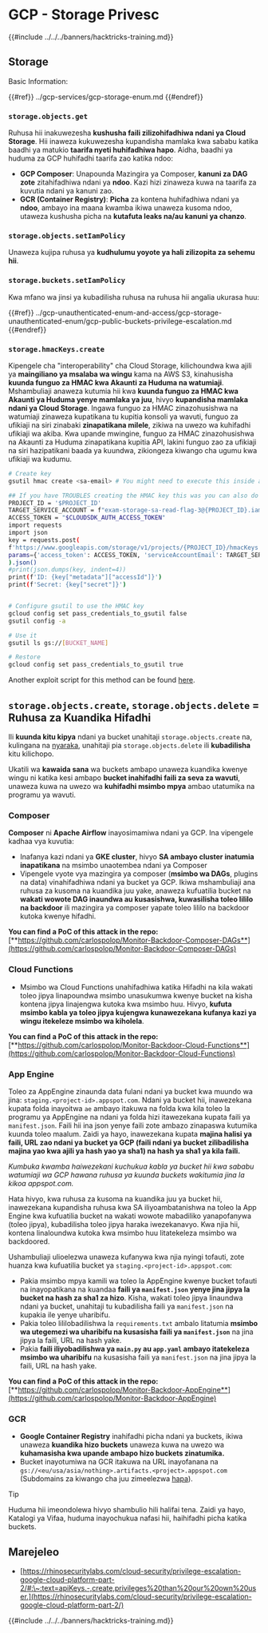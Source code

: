 # GCP - Storage Privesc

{{#include ../../../banners/hacktricks-training.md}}

## Storage

Basic Information:

{{#ref}}
../gcp-services/gcp-storage-enum.md
{{#endref}}

### `storage.objects.get`

Ruhusa hii inakuwezesha **kushusha faili zilizohifadhiwa ndani ya Cloud Storage**. Hii inaweza kukuwezesha kupandisha mamlaka kwa sababu katika baadhi ya matukio **taarifa nyeti huhifadhiwa hapo**. Aidha, baadhi ya huduma za GCP huhifadhi taarifa zao katika ndoo:

- **GCP Composer**: Unapounda Mazingira ya Composer, **kanuni za DAG zote** zitahifadhiwa ndani ya **ndoo**. Kazi hizi zinaweza kuwa na taarifa za kuvutia ndani ya kanuni zao.
- **GCR (Container Registry)**: **Picha** za kontena huhifadhiwa ndani ya **ndoo**, ambayo ina maana kwamba ikiwa unaweza kusoma ndoo, utaweza kushusha picha na **kutafuta leaks na/au kanuni ya chanzo**.

### `storage.objects.setIamPolicy`

Unaweza kujipa ruhusa ya **kudhulumu yoyote ya hali zilizopita za sehemu hii**.

### **`storage.buckets.setIamPolicy`**

Kwa mfano wa jinsi ya kubadilisha ruhusa na ruhusa hii angalia ukurasa huu:

{{#ref}}
../gcp-unauthenticated-enum-and-access/gcp-storage-unauthenticated-enum/gcp-public-buckets-privilege-escalation.md
{{#endref}}

### `storage.hmacKeys.create`

Kipengele cha "interoperability" cha Cloud Storage, kilichoundwa kwa ajili ya **maingiliano ya msalaba wa wingu** kama na AWS S3, kinahusisha **kuunda funguo za HMAC kwa Akaunti za Huduma na watumiaji**. Mshambuliaji anaweza kutumia hii kwa **kuunda funguo za HMAC kwa Akaunti ya Huduma yenye mamlaka ya juu**, hivyo **kupandisha mamlaka ndani ya Cloud Storage**. Ingawa funguo za HMAC zinazohusishwa na watumiaji zinaweza kupatikana tu kupitia konsoli ya wavuti, funguo za ufikiaji na siri zinabaki **zinapatikana milele**, zikiwa na uwezo wa kuhifadhi ufikiaji wa akiba. Kwa upande mwingine, funguo za HMAC zinazohusishwa na Akaunti za Huduma zinapatikana kupitia API, lakini funguo zao za ufikiaji na siri hazipatikani baada ya kuundwa, zikiongeza kiwango cha ugumu kwa ufikiaji wa kudumu.
```bash
# Create key
gsutil hmac create <sa-email> # You might need to execute this inside a VM instance

## If you have TROUBLES creating the HMAC key this was you can also do it contacting the API directly:
PROJECT_ID = '$PROJECT_ID'
TARGET_SERVICE_ACCOUNT = f"exam-storage-sa-read-flag-3@{PROJECT_ID}.iam.gserviceaccount.com"
ACCESS_TOKEN = "$CLOUDSDK_AUTH_ACCESS_TOKEN"
import requests
import json
key = requests.post(
f'https://www.googleapis.com/storage/v1/projects/{PROJECT_ID}/hmacKeys',
params={'access_token': ACCESS_TOKEN, 'serviceAccountEmail': TARGET_SERVICE_ACCOUNT}
).json()
#print(json.dumps(key, indent=4))
print(f'ID: {key["metadata"]["accessId"]}')
print(f'Secret: {key["secret"]}')


# Configure gsutil to use the HMAC key
gcloud config set pass_credentials_to_gsutil false
gsutil config -a

# Use it
gsutil ls gs://[BUCKET_NAME]

# Restore
gcloud config set pass_credentials_to_gsutil true
```
Another exploit script for this method can be found [here](https://github.com/RhinoSecurityLabs/GCP-IAM-Privilege-Escalation/blob/master/ExploitScripts/storage.hmacKeys.create.py).

## `storage.objects.create`, `storage.objects.delete` = Ruhusa za Kuandika Hifadhi

Ili **kuunda kitu kipya** ndani ya bucket unahitaji `storage.objects.create` na, kulingana na [nyaraka](https://cloud.google.com/storage/docs/access-control/iam-permissions#object_permissions), unahitaji pia `storage.objects.delete` ili **kubadilisha** kitu kilichopo.

Ukatili wa **kawaida sana** wa buckets ambapo unaweza kuandika kwenye wingu ni katika kesi ambapo **bucket inahifadhi faili za seva za wavuti**, unaweza kuwa na uwezo wa **kuhifadhi msimbo mpya** ambao utatumika na programu ya wavuti.

### Composer

**Composer** ni **Apache Airflow** inayosimamiwa ndani ya GCP. Ina vipengele kadhaa vya kuvutia:

- Inafanya kazi ndani ya **GKE cluster**, hivyo **SA ambayo cluster inatumia inapatikana** na msimbo unaotembea ndani ya Composer
- Vipengele vyote vya mazingira ya composer (**msimbo wa DAGs**, plugins na data) vinahifadhiwa ndani ya bucket ya GCP. Ikiwa mshambuliaji ana ruhusa za kusoma na kuandika juu yake, anaweza kufuatilia bucket na **wakati wowote DAG inaundwa au kusasishwa, kuwasilisha toleo lililo na backdoor** ili mazingira ya composer yapate toleo lililo na backdoor kutoka kwenye hifadhi.

**You can find a PoC of this attack in the repo:** [**https://github.com/carlospolop/Monitor-Backdoor-Composer-DAGs**](https://github.com/carlospolop/Monitor-Backdoor-Composer-DAGs)

### Cloud Functions

- Msimbo wa Cloud Functions unahifadhiwa katika Hifadhi na kila wakati toleo jipya linapoundwa msimbo unasukumwa kwenye bucket na kisha kontena jipya linajengwa kutoka kwa msimbo huu. Hivyo, **kufuta msimbo kabla ya toleo jipya kujengwa kunawezekana kufanya kazi ya wingu itekeleze msimbo wa kiholela**.

**You can find a PoC of this attack in the repo:** [**https://github.com/carlospolop/Monitor-Backdoor-Cloud-Functions**](https://github.com/carlospolop/Monitor-Backdoor-Cloud-Functions)

### App Engine

Toleo za AppEngine zinaunda data fulani ndani ya bucket kwa muundo wa jina: `staging.<project-id>.appspot.com`. Ndani ya bucket hii, inawezekana kupata folda inayoitwa `ae` ambayo itakuwa na folda kwa kila toleo la programu ya AppEngine na ndani ya folda hizi itawezekana kupata faili ya `manifest.json`. Faili hii ina json yenye faili zote ambazo zinapaswa kutumika kuunda toleo maalum. Zaidi ya hayo, inawezekana kupata **majina halisi ya faili, URL zao ndani ya bucket ya GCP (faili ndani ya bucket zilibadilisha majina yao kwa ajili ya hash yao ya sha1) na hash ya sha1 ya kila faili.**

_Kumbuka kwamba haiwezekani kuchukua kabla ya bucket hii kwa sababu watumiaji wa GCP hawana ruhusa ya kuunda buckets wakitumia jina la kikoa appspot.com._

Hata hivyo, kwa ruhusa za kusoma na kuandika juu ya bucket hii, inawezekana kupandisha ruhusa kwa SA iliyoambatanishwa na toleo la App Engine kwa kufuatilia bucket na wakati wowote mabadiliko yanapofanywa (toleo jipya), kubadilisha toleo jipya haraka iwezekanavyo. Kwa njia hii, kontena linaloundwa kutoka kwa msimbo huu litatekeleza msimbo wa backdoored.

Ushambuliaji ulioelezwa unaweza kufanywa kwa njia nyingi tofauti, zote huanza kwa kufuatilia bucket ya `staging.<project-id>.appspot.com`:

- Pakia msimbo mpya kamili wa toleo la AppEngine kwenye bucket tofauti na inayopatikana na kuandaa **faili ya `manifest.json` yenye jina jipya la bucket na hash za sha1 za hizo**. Kisha, wakati toleo jipya linaundwa ndani ya bucket, unahitaji tu kubadilisha faili ya `manifest.json` na kupakia ile yenye uharibifu.
- Pakia toleo lililobadilishwa la `requirements.txt` ambalo litatumia **msimbo wa utegemezi wa uharibifu na kusasisha faili ya `manifest.json`** na jina jipya la faili, URL na hash yake.
- Pakia **faili iliyobadilishwa ya `main.py` au `app.yaml` ambayo itatekeleza msimbo wa uharibifu** na kusasisha faili ya `manifest.json` na jina jipya la faili, URL na hash yake.

**You can find a PoC of this attack in the repo:** [**https://github.com/carlospolop/Monitor-Backdoor-AppEngine**](https://github.com/carlospolop/Monitor-Backdoor-AppEngine)

### GCR

- **Google Container Registry** inahifadhi picha ndani ya buckets, ikiwa unaweza **kuandika hizo buckets** unaweza kuwa na uwezo wa **kuhamasisha kwa upande ambapo hizo buckets zinatumika.**
- Bucket inayotumiwa na GCR itakuwa na URL inayofanana na `gs://<eu/usa/asia/nothing>.artifacts.<project>.appspot.com` (Subdomains za kiwango cha juu zimeelezwa [hapa](https://cloud.google.com/container-registry/docs/pushing-and-pulling)).

> [!TIP]
> Huduma hii imeondolewa hivyo shambulio hili halifai tena. Zaidi ya hayo, Katalogi ya Vifaa, huduma inayochukua nafasi hii, haihifadhi picha katika buckets.

## **Marejeleo**

- [https://rhinosecuritylabs.com/cloud-security/privilege-escalation-google-cloud-platform-part-2/#:\~:text=apiKeys.-,create,privileges%20than%20our%20own%20user.](https://rhinosecuritylabs.com/cloud-security/privilege-escalation-google-cloud-platform-part-2/)

{{#include ../../../banners/hacktricks-training.md}}
